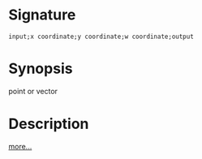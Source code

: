 # Signature
```vikid-signature
input;x coordinate;y coordinate;w coordinate;output
```

# Synopsis
point or vector

# Description

[more...](https://www.tomdalling.com/blog/modern-opengl/explaining-homogenous-coordinates-and-projective-geometry/)